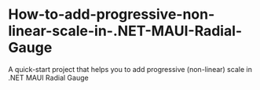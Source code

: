 # How-to-add-progressive-non-linear-scale-in-.NET-MAUI-Radial-Gauge
A quick-start project that helps you to add progressive (non-linear) scale in .NET MAUI Radial Gauge
